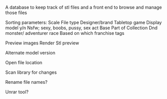 


A database to keep track of stl files and a front end to browse and manage those files


Sorting parameters:
    Scale
    File type
    Designer/brand
    Tabletop game
    Display model y/n
    Nsfw; sexy, boobs, pussy, sex act
    Base
    Part of Collection
    Dnd monster/ adventurer race
    Based on which franchise
    tags
    
    
Preview images
    Render
    Stl preview
    
Alternate model version

Open file location

Scan library for changes
    
Rename file names?



Unrar tool?